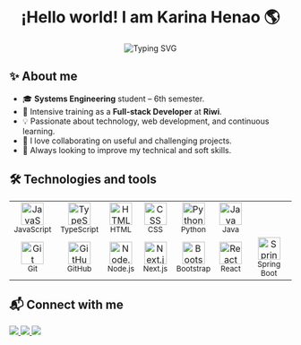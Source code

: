 <h1 align="center">
 ¡Hello world! I am Karina Henao <span class="wave">🌎</span>
</h1>

<p align="center">
  <img src="https://readme-typing-svg.herokuapp.com?font=Fira+Code&size=24&pause=1000&color=2EC4B6&center=true&vCenter=true&multiline=true&width=700&height=80&lines=Coder+Riwi%2C+full-stack+junior+Developer;Passionate+about+code+and+lerning" alt="Typing SVG" />
</p>


## ✨ About me

- 🎓 **Systems Engineering** student – ​​6th semester.
- 🚀 Intensive training as a **Full-stack Developer** at **Riwi**.
- 💡 Passionate about technology, web development, and continuous learning.
- 🤝 I love collaborating on useful and challenging projects.
- 🌱 Always looking to improve my technical and soft skills.


## 🛠️ Technologies and tools

<p align="center">
  <table>
    <tr>
      <td align="center">
        <img src="https://cdn.jsdelivr.net/gh/devicons/devicon/icons/javascript/javascript-original.svg" width="40px" alt="JavaScript"/><br>
        <sub>JavaScript</sub>
      </td>
      <td align="center">
        <img src="https://cdn.jsdelivr.net/gh/devicons/devicon/icons/typescript/typescript-original.svg" width="40px" alt="TypeScript"/><br>
        <sub>TypeScript</sub>
      </td>
      <td align="center">
        <img src="https://cdn.jsdelivr.net/gh/devicons/devicon/icons/html5/html5-original.svg" width="40px" alt="HTML"/><br>
        <sub>HTML</sub>
      </td>
      <td align="center">
        <img src="https://cdn.jsdelivr.net/gh/devicons/devicon/icons/css3/css3-original.svg" width="40px" alt="CSS"/><br>
        <sub>CSS</sub>
      </td>
      <td align="center">
        <img src="https://cdn.jsdelivr.net/gh/devicons/devicon/icons/python/python-original.svg" width="40px" alt="Python"/><br>
        <sub>Python</sub>
      </td>
      <td align="center">
        <img src="https://cdn.jsdelivr.net/gh/devicons/devicon/icons/java/java-original.svg" width="40px" alt="Java"/><br>
        <sub>Java</sub>
      </td>
    </tr>
    <tr>
      <td align="center">
        <img src="https://cdn.jsdelivr.net/gh/devicons/devicon/icons/git/git-original.svg" width="40px" alt="Git"/><br>
        <sub>Git</sub>
      </td>
      <td align="center">
        <img src="https://cdn.jsdelivr.net/gh/devicons/devicon/icons/github/github-original.svg" width="40px" alt="GitHub"/><br>
        <sub>GitHub</sub>
      </td>
      <td align="center">
        <img src="https://cdn.jsdelivr.net/gh/devicons/devicon/icons/nodejs/nodejs-original.svg" width="40px" alt="Node.js"/><br>
        <sub>Node.js</sub>
      </td>
      <td align="center">
        <img src="https://cdn.jsdelivr.net/gh/devicons/devicon/icons/nextjs/nextjs-original.svg" width="40px" alt="Next.js"/><br>
        <sub>Next.js</sub>
      </td>
      <td align="center">
        <img src="https://cdn.jsdelivr.net/gh/devicons/devicon/icons/bootstrap/bootstrap-plain.svg" width="40px" alt="Bootstrap"/><br>
        <sub>Bootstrap</sub>
      </td>
      <td align="center">
        <img src="https://cdn.jsdelivr.net/gh/devicons/devicon/icons/react/react-original.svg" width="40px" alt="React"/><br>
        <sub>React</sub>
      </td>
      <td align="center">
        <img src="https://cdn.jsdelivr.net/gh/devicons/devicon/icons/spring/spring-original.svg" width="40px" alt="Spring Boot"/><br>
        <sub>Spring Boot</sub>
      </td>
    </tr>
  </table>
</p>

## 📬 Connect with me

<p>
  <a href="www.linkedin.com/in/
karina-andrea-henao-zuleta-479a05377
" target="_blank">
    <img src="https://img.shields.io/badge/LinkedIn-blue?logo=linkedin&logoColor=white&style=for-the-badge" />
  </a>
  <a href="henaokarina17@gmail.com" target="_blank">
    <img src="https://img.shields.io/badge/Email-red?logo=gmail&logoColor=white&style=for-the-badge" />
  </a>
  <a href="https://github.com/Karina0517" target="_blank">
    <img src="https://img.shields.io/badge/GitHub-000?logo=github&logoColor=white&style=for-the-badge" />
  </a>
</p>

